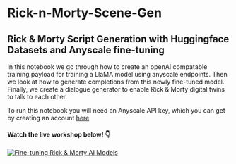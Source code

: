 # Rick-n-Morty-Scene-Gen
## Rick &amp; Morty Script Generation with Huggingface Datasets and Anyscale fine-tuning

In this notebook we go through how to create an openAI compatable training payload for training a LlaMA model using anyscale endpoints. Then we look at how to generate completions from this newly fine-tuned model. Finally, we create a dialogue generator to enable Rick & Morty digital twins to talk to each other.

To run this notebook you will need an Anyscale API key, which you can get by creating an account [here]([url](https://app.endpoints.anyscale.com/)https://app.endpoints.anyscale.com/).

#### Watch the live workshop below! 👇

[![Fine-tuning Rick & Morty AI Models](https://img.youtube.com/vi/ulVeaMW6WyY/0.jpg)](https://www.youtube.com/watch?v=ulVeaMW6WyY)

